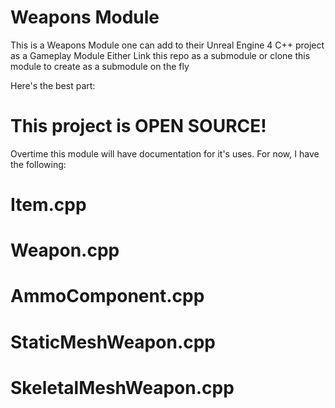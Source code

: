 # Weapons Module

This is a Weapons Module one can add to their Unreal Engine 4 C++ project as a Gameplay Module
Either Link this repo as a submodule or clone this module to create as a submodule on the fly

Here's the best part: 

# This project is OPEN SOURCE!

Overtime this module will have documentation for it's uses. For now, I have the following:

# Item.cpp
# Weapon.cpp
# AmmoComponent.cpp
# StaticMeshWeapon.cpp
# SkeletalMeshWeapon.cpp
